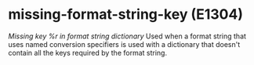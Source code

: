# missing-format-string-key (E1304)
*Missing key %r in format string dictionary* Used when a format string
that uses named conversion specifiers is used with a dictionary that
doesn\'t contain all the keys required by the format string.

